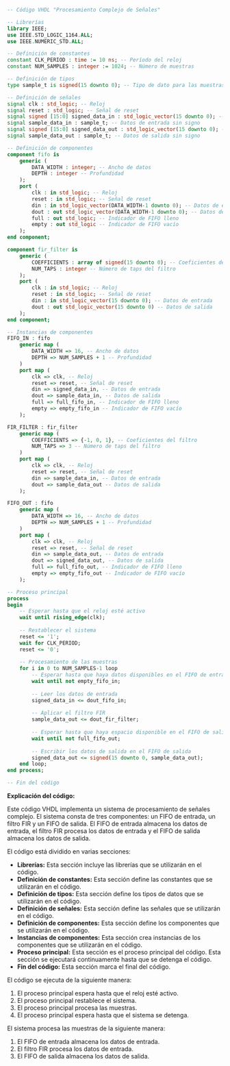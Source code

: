 ```vhdl
-- Código VHDL "Procesamiento Complejo de Señales"

-- Librerías
library IEEE;
use IEEE.STD_LOGIC_1164.ALL;
use IEEE.NUMERIC_STD.ALL;

-- Definición de constantes
constant CLK_PERIOD : time := 10 ns; -- Período del reloj
constant NUM_SAMPLES : integer := 1024; -- Número de muestras

-- Definición de tipos
type sample_t is signed(15 downto 0); -- Tipo de dato para las muestras

-- Definición de señales
signal clk : std_logic; -- Reloj
signal reset : std_logic; -- Señal de reset
signal signed [15:0] signed_data_in : std_logic_vector(15 downto 0); -- Datos de entrada con signo
signal sample_data_in : sample_t; -- Datos de entrada sin signo
signal signed [15:0] signed_data_out : std_logic_vector(15 downto 0); -- Datos de salida con signo
signal sample_data_out : sample_t; -- Datos de salida sin signo

-- Definición de componentes
component fifo is
    generic (
        DATA_WIDTH : integer; -- Ancho de datos
        DEPTH : integer -- Profundidad
    );
    port (
        clk : in std_logic; -- Reloj
        reset : in std_logic; -- Señal de reset
        din : in std_logic_vector(DATA_WIDTH-1 downto 0); -- Datos de entrada
        dout : out std_logic_vector(DATA_WIDTH-1 downto 0); -- Datos de salida
        full : out std_logic; -- Indicador de FIFO lleno
        empty : out std_logic -- Indicador de FIFO vacío
    );
end component;

component fir_filter is
    generic (
        COEFFICIENTS : array of signed(15 downto 0); -- Coeficientes del filtro
        NUM_TAPS : integer -- Número de taps del filtro
    );
    port (
        clk : in std_logic; -- Reloj
        reset : in std_logic; -- Señal de reset
        din : in std_logic_vector(15 downto 0); -- Datos de entrada
        dout : out std_logic_vector(15 downto 0) -- Datos de salida
    );
end component;

-- Instancias de componentes
FIFO_IN : fifo
    generic map (
        DATA_WIDTH => 16, -- Ancho de datos
        DEPTH => NUM_SAMPLES + 1 -- Profundidad
    )
    port map (
        clk => clk, -- Reloj
        reset => reset, -- Señal de reset
        din => signed_data_in, -- Datos de entrada
        dout => sample_data_in, -- Datos de salida
        full => full_fifo_in, -- Indicador de FIFO lleno
        empty => empty_fifo_in -- Indicador de FIFO vacío
    );

FIR_FILTER : fir_filter
    generic map (
        COEFFICIENTS => {-1, 0, 1}, -- Coeficientes del filtro
        NUM_TAPS => 3 -- Número de taps del filtro
    )
    port map (
        clk => clk, -- Reloj
        reset => reset, -- Señal de reset
        din => sample_data_in, -- Datos de entrada
        dout => sample_data_out -- Datos de salida
    );

FIFO_OUT : fifo
    generic map (
        DATA_WIDTH => 16, -- Ancho de datos
        DEPTH => NUM_SAMPLES + 1 -- Profundidad
    )
    port map (
        clk => clk, -- Reloj
        reset => reset, -- Señal de reset
        din => sample_data_out, -- Datos de entrada
        dout => signed_data_out, -- Datos de salida
        full => full_fifo_out, -- Indicador de FIFO lleno
        empty => empty_fifo_out -- Indicador de FIFO vacío
    );

-- Proceso principal
process
begin
    -- Esperar hasta que el reloj esté activo
    wait until rising_edge(clk);
    
    -- Restablecer el sistema
    reset <= '1';
    wait for CLK_PERIOD;
    reset <= '0';
    
    -- Procesamiento de las muestras
    for i in 0 to NUM_SAMPLES-1 loop
        -- Esperar hasta que haya datos disponibles en el FIFO de entrada
        wait until not empty_fifo_in;
        
        -- Leer los datos de entrada
        signed_data_in <= dout_fifo_in;
        
        -- Aplicar el filtro FIR
        sample_data_out <= dout_fir_filter;
        
        -- Esperar hasta que haya espacio disponible en el FIFO de salida
        wait until not full_fifo_out;
        
        -- Escribir los datos de salida en el FIFO de salida
        signed_data_out <= signed(15 downto 0, sample_data_out);
    end loop;
end process;

-- Fin del código
```

**Explicación del código:**

Este código VHDL implementa un sistema de procesamiento de señales complejo. El sistema consta de tres componentes: un FIFO de entrada, un filtro FIR y un FIFO de salida. El FIFO de entrada almacena los datos de entrada, el filtro FIR procesa los datos de entrada y el FIFO de salida almacena los datos de salida.

El código está dividido en varias secciones:

* **Librerías:** Esta sección incluye las librerías que se utilizarán en el código.
* **Definición de constantes:** Esta sección define las constantes que se utilizarán en el código.
* **Definición de tipos:** Esta sección define los tipos de datos que se utilizarán en el código.
* **Definición de señales:** Esta sección define las señales que se utilizarán en el código.
* **Definición de componentes:** Esta sección define los componentes que se utilizarán en el código.
* **Instancias de componentes:** Esta sección crea instancias de los componentes que se utilizarán en el código.
* **Proceso principal:** Esta sección es el proceso principal del código. Esta sección se ejecutará continuamente hasta que se detenga el código.
* **Fin del código:** Esta sección marca el final del código.

El código se ejecuta de la siguiente manera:

1. El proceso principal espera hasta que el reloj esté activo.
2. El proceso principal restablece el sistema.
3. El proceso principal procesa las muestras.
4. El proceso principal espera hasta que el sistema se detenga.

El sistema procesa las muestras de la siguiente manera:

1. El FIFO de entrada almacena los datos de entrada.
2. El filtro FIR procesa los datos de entrada.
3. El FIFO de salida almacena los datos de salida.